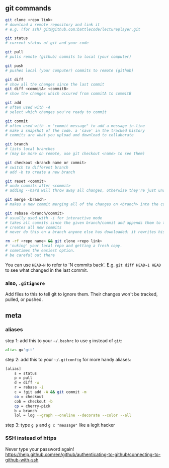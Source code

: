 ## git commands

```bash
git clone <repo link>
# download a remote repository and link it
# e.g. (for ssh) git@github.com:battlecode/lectureplayer.git

git status
# current status of git and your code

git pull
# pulls remote (github) commits to local (your computer)

git push 
# pushes local (your computer) commits to remote (github)

git diff
# show all the changes since the last commit
git diff <commitA> <commitB>
# show the changes which occured from commitA to commitB

git add
# often used with -A
# select which changes you're ready to commit

git commit
# often used with -m "commit message" to add a message in-line
# make a snapshot of the code. a 'save' in the tracked history
# commits are what you upload and download to collaborate

git branch
# lists local branches
# (may be more on remote, use git checkout <name> to see them)

git checkout <branch name or commit>
# switch to different branch
# add -b to create a new branch

git reset <commit>
# undo commits after <commit>
# adding --hard will throw away all changes, otherwise they're just unstaged

git merge <branch>
# makes a new commit merging all of the changes on <branch> into the curent branch

git rebase <branch/commit>
# usually used with -i for interactive mode
# takes all commits since the given branch/commit and appends them to the end
# creates all new commits
# never do this on a branch anyone else has downloaded: it rewrites history

rm -rf <repo name> && git clone <repo link>
# 'nuking' your local repo and getting a fresh copy.
# sometimes the easiest option.
# be careful out there
```

You can use `HEAD~N` to refer to 'N commits back'.
E.g. `git diff HEAD~1 HEAD` to see what changed in the last commit.

### also, `.gitignore`

Add files to this to tell git to ignore them.
Their changes won't be tracked, pulled, or pushed.


## meta

### aliases

step 1:
add this to your `~/.bashrc` to use `g` instead of `git`:
```bash
alias g='git'
```

step 2:
add this to your `~/.gitconfig` for more handy aliases:
```bash
[alias]
    s = status
    p = pull
    d = diff -w
    r = rebase -i
    c = !git add -A && git commit -m
    co = checkout
    cob = checkout -b
    cp = cherry-pick
    b = branch
    lol = log --graph --oneline --decorate --color --all
```

step 3: type `g p` and `g c "message"` like a legit hacker


### SSH instead of https

Never type your password again!
https://help.github.com/en/github/authenticating-to-github/connecting-to-github-with-ssh
